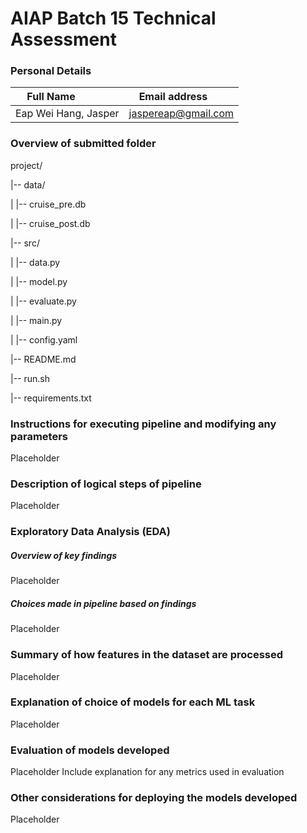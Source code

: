 # AIAP Batch 15 Technical Assessment
### Personal Details
| Full Name            | Email address       |
| ---------------------| ------------------- |
| Eap Wei Hang, Jasper | jaspereap@gmail.com |

### Overview of submitted folder
project/

|-- data/

|   |-- cruise_pre.db

|   |-- cruise_post.db

|-- src/

|   |-- data.py

|   |-- model.py

|   |-- evaluate.py

|   |-- main.py

|   |-- config.yaml

|-- README.md

|-- run.sh

|-- requirements.txt


### Instructions for executing pipeline and modifying any parameters
Placeholder

### Description of logical steps of pipeline
Placeholder

### Exploratory Data Analysis (EDA)
##### Overview of key findings
Placeholder
##### Choices made in pipeline based on findings
Placeholder

### Summary of how features in the dataset are processed
Placeholder

### Explanation of choice of models for each ML task
Placeholder

### Evaluation of models developed
Placeholder
Include explanation for any metrics used in evaluation

### Other considerations for deploying the models developed
Placeholder